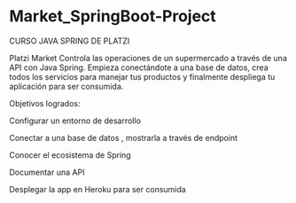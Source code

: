 # Market_SpringBoot-Project

CURSO JAVA SPRING DE PLATZI 

Platzi Market
Controla las operaciones de un supermercado a través de una API con Java Spring. Empieza conectándote a una base de datos,
crea todos los servicios para manejar tus productos y finalmente despliega tu aplicación para ser consumida.

Objetivos logrados:

Configurar un entorno de desarrollo 

Conectar a una base de datos , mostrarla  a través de endpoint

Conocer el ecosistema de Spring

Documentar una API

Desplegar la app en Heroku para ser consumida

